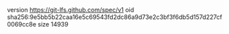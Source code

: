version https://git-lfs.github.com/spec/v1
oid sha256:9e5bb5b22caa16e5c69543fd2dc86a9d73e2c3bf3f6db5d157d227cf0069cc8e
size 14939
